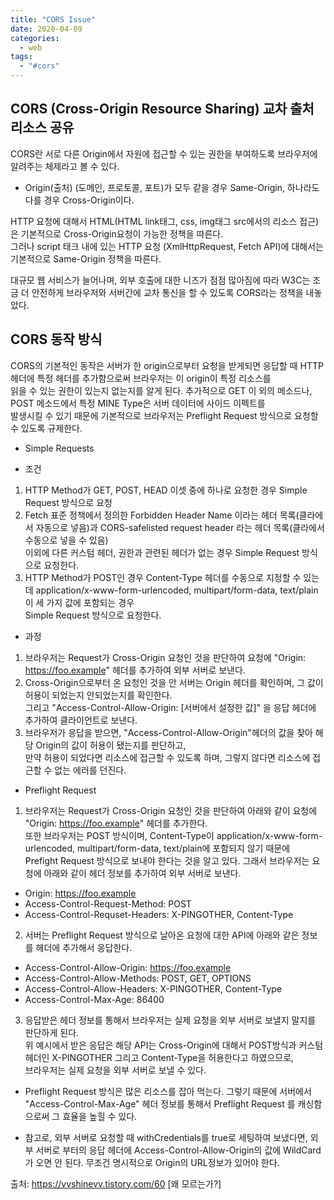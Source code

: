 ```yaml
---
title: "CORS Issue"
date: 2020-04-09
categories:
  - web
tags:
  - "#cors"
---
```


## CORS (Cross-Origin Resource Sharing) 교차 출처 리소스 공유

CORS란 서로 다른 Origin에서 자원에 접근할 수 있는 권한을 부여하도록 브라우저에 알려주는 체제라고 볼 수 있다.  

- Origin(출처) (도메인, 프로토콜, 포트)가 모두 같을 경우 Same-Origin, 하나라도 다를 경우 Cross-Origin이다.  
  
HTTP 요청에 대해서 HTML(HTML link태그, css, img태그 src에서의 리소스 접근)은 기본적으로 Cross-Origin요청이 가능한 정책을 따른다.     
그러나 script 태크 내에 있는 HTTP 요청 (XmlHttpRequest, Fetch API)에 대해서는 기본적으로 Same-Origin 정책을 따른다.  

대규모 웹 서비스가 늘어나며, 외부 호출에 대한 니즈가 점점 많아짐에 따라 W3C는 조금 더 안전하게 브라우저와 서버간에 교차 통신을 할 수 있도록 CORS라는 정책을 내놓았다.  

## CORS 동작 방식

CORS의 기본적인 동작은 서버가 한 origin으로부터 요청을 받게되면 응답할 때 HTTP 헤더에 특정 헤더를 추가함으로써 브라우저는 이 origin이 특정 리소스를  
읽을 수 있는 권한이 있는지 없는지를 알게 된다.  추가적으로 GET 이 외의 메소드나, POST 메소드에서 특정 MINE Type은 서버 데이터에 사이드 이펙트를  
발생시킬 수 있기 때문에 기본적으로 브라우저는 Preflight Request 방식으로 요청할 수 있도록 규제한다.

- Simple Requests

- 조건  
1. HTTP Method가 GET, POST, HEAD 이셋 중에 하나로 요청한 경우 Simple Request 방식으로 요청  
2. Fetch 표준 정책에서 정의한 Forbidden Header Name 이라는 헤더 목록(클라에서 자동으로 넣음)과 CORS-safelisted request header 라는 헤더 목록(클라에서 수동으로 넣을 수 있음)  
    이외에 다른 커스텀 헤더, 권한과 관련된 헤더가 없는 경우 Simple Request 방식으로 요청한다.  
3. HTTP Method가 POST인 경우 Content-Type 헤더를 수동으로 지정할 수 있는데 application/x-www-form-urlencoded, multipart/form-data, text/plain 이 세 가지 값에 포함되는 경우   
    Simple  Request 방식으로 요청한다.  

- 과정  
1. 브라우저는 Request가 Cross-Origin 요청인 것을 판단하여 요청에 "Origin: https://foo.example" 헤더를 추가하여 외부 서버로 보낸다.  
2. Cross-Origin으로부터 온 요청인 것을 안 서버는 Origin 헤더를 확인하며, 그 값이 허용이 되었는지 안되었는지를 확인한다.  
    그리고 "Access-Control-Allow-Origin: [서버에서 설정한 값]" 을 응답 헤더에 추가하여 클라이언트로 보낸다.  
3. 브라우저가 응답을 받으면, "Access-Control-Allow-Origin"헤더의 값을 찾아 해당 Origin의 값이 허용이 됐는지를 판단하고,  
    만약 허용이 되었다면 리소스에 접근할 수 있도록 하며, 그렇지 않다면 리소스에 접근할 수 없는 에러를 던진다.  

- Preflight Request

1.  브라우저는 Request가 Cross-Origin 요청인 것을 판단하여 아래와 같이 요청에 "Origin: https://foo.example" 헤더를 추가한다.  
    또한 브라우저는 POST 방식이며, Content-Type이 application/x-www-form-urlencoded, multipart/form-data, text/plain에 포함되지 않기 때문에  
    Prefight Request 방식으로 보내야 한다는 것을 알고 있다. 그래서 브라우저는 요청에 아래와 같이 헤더 정보를 추가하여 외부 서버로 보낸다.  

- Origin: https://foo.example  
- Access-Control-Request-Method: POST  
- Access-Control-Requset-Headers: X-PINGOTHER, Content-Type  

2. 서버는 Preflight Request 방식으로 날아온 요청에 대한 API에 아래와 같은 정보를 헤더에 추가해서 응답한다.  

- Access-Control-Allow-Origin: https://foo.example  
- Access-Control-Allow-Methods: POST, GET, OPTIONS  
- Access-Control-Allow-Headers: X-PINGOTHER, Content-Type  
- Access-Control-Max-Age: 86400  

3. 응답받은 헤더 정보를 통해서 브라우저는 실제 요청을 외부 서버로 보낼지 말지를 판단하게 된다.  
    위 예시에서 받은 응답은 해당 API는 Cross-Origin에 대해서 POST방식과 커스텀 헤더인 X-PINGOTHER 그리고 Content-Type을 허용한다고 하였으므로,  
    브라우저는 실제 요청을 외부 서버로 보낼 수 있다.

- Preflight Request 방식은 많은 리소스를 잡아 먹는다. 그렇기 때문에 서버에서 "Access-Control-Max-Age" 헤더 정보를 통해서 Preflight Request 를 캐싱함으로써 그 효율을 높힐 수 있다.  

- 참고로, 외부 서버로 요청할 때 withCredentials를 true로 세팅하여 보냈다면, 외부 서버로 부터의 응답 헤더에 Access-Control-Allow-Origin의 값에 WildCard가 오면 안 된다. 무조건 명시적으로 Origin의 URL정보가 있어야 한다.

출처: https://vvshinevv.tistory.com/60 [왜 모르는가?]


 


